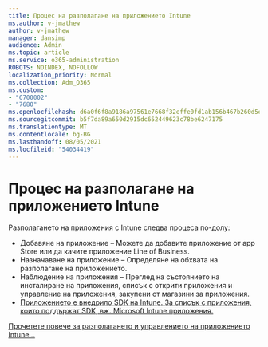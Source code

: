 ```yaml
---
title: Процес на разполагане на приложението Intune
ms.author: v-jmathew
author: v-jmathew
manager: dansimp
audience: Admin
ms.topic: article
ms.service: o365-administration
ROBOTS: NOINDEX, NOFOLLOW
localization_priority: Normal
ms.collection: Adm_O365
ms.custom:
- "6700002"
- "7680"
ms.openlocfilehash: d6a0f6f8a9186a97561e7668f32effe0fd1ab156b467b260d5ebef5dbd6b9ff8
ms.sourcegitcommit: b5f7da89a650d2915dc652449623c78be6247175
ms.translationtype: MT
ms.contentlocale: bg-BG
ms.lasthandoff: 08/05/2021
ms.locfileid: "54034419"
---
```

# <a name="intune-app-deployment-process"></a>Процес на разполагане на приложението Intune

Разполагането на приложения с Intune следва процеса по-долу:

- Добавяне на приложение – Можете да добавите приложение от app Store или да качите приложение Line of Business.
- Назначаване на приложение – Определяне на обхвата на разполагане на приложението.
- Наблюдение на приложения – Преглед на състоянието на инсталиране на приложения, списък с открити приложения и управление на приложения, закупени от магазини за приложения.
- [Приложението е внедрило SDK на Intune. За списък с приложения, които поддържат SDK, вж. Microsoft Intune приложения.](https://docs.microsoft.com/mem/intune/apps/apps-supported-intune-apps)

[Прочетете повече за разполагането и управлението на приложението Intune...](https://docs.microsoft.com/mem/intune/apps/app-management)
